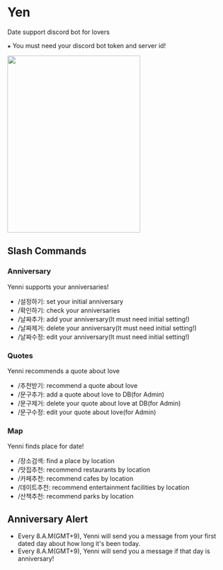 # Yen
Date support discord bot for lovers

⁕ You must need your discord bot token and server id!

<img src=https://user-images.githubusercontent.com/112241898/235563298-99882b44-bd8f-4719-bd67-94a999f2d206.png width=300 height= 400>

## Slash Commands
### Anniversary
Yenni supports your anniversaries!
- /설정하기: set your initial anniversary
- /확인하기: check your anniversaries
- /날짜추가: add your anniversary(It must need initial setting!)
- /날짜제거: delete your anniversary(It must need initial setting!)
- /날짜수정: edit your anniversary(It must need initial setting!)
### Quotes
Yenni recommends a quote about love 
- /추천받기: recommend a quote about love
- /문구추가: add a quote about love to DB(for Admin)
- /문구제거: delete your quote about love at DB(for Admin)
- /문구수정: edit your quote about love(for Admin)
### Map
Yenni finds place for date!
- /장소검색: find a place by location
- /맛집추천: recommend restaurants by location
- /카페추천: recommend cafes by location
- /데이트추천: recommend entertainment facilities by location
- /산책추천: recommend parks by location

## Anniversary Alert
- Every 8.A.M(GMT+9), Yenni will send you a message from your first dated day about how long it's been today.
- Every 8.A.M(GMT+9), Yenni will send you a message if that day is anniversary!
